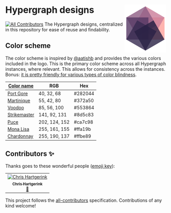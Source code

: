 # Hypergraph designs <img src="hypergraph-hex-256.png" align="right" height="150" />
[![All Contributors](https://img.shields.io/badge/all_contributors-1-orange.svg?style=flat-square)](#contributors)
The Hypergraph designs, centralized in this repository for ease of reuse and findability.

## Color scheme

The color scheme is inspired by [@aatishb](https://twitter.com/aatishb/status/1167546486005129216?s=20) and provides the various colors included in the logo. This is the primary color scheme across all Hypergraph instances, where relevant. This allows for consistency across the instances. Bonus: [it is pretty friendly for various types of color blindness](https://www.color-blindness.com/coblis-color-blindness-simulator/). 

| [Color name](http://chir.ag/projects/name-that-color/) | RGB | Hex |
| ----- | --- | --- |
| [Port Gore](http://chir.ag/projects/name-that-color/#282044) | 40, 32, 68 | #282044 |
| [Martinique](http://chir.ag/projects/name-that-color/#372A50) | 55, 42, 80 | #372a50 |
| [Voodoo](http://chir.ag/projects/name-that-color/#553864) | 85, 56, 100 | #553864 |
| [Strikemaster](http://chir.ag/projects/name-that-color/#8d5c83) | 141, 92, 131 | #8d5c83 |
| [Puce](http://chir.ag/projects/name-that-color/#ca7c98) | 202, 124, 152 | #ca7c98 |
| [Mona Lisa](http://chir.ag/projects/name-that-color/#ffa19b) | 255, 161, 155 | #ffa19b |
| [Chardonnay](http://chir.ag/projects/name-that-color/#ffbe89) | 255, 190, 137 | #ffbe89 |

## Contributors ✨

Thanks goes to these wonderful people ([emoji key](https://allcontributors.org/docs/en/emoji-key)):

<!-- ALL-CONTRIBUTORS-LIST:START - Do not remove or modify this section -->
<!-- prettier-ignore -->
<table>
  <tr>
    <td align="center"><a href="https://chjh.nl"><img src="https://avatars0.githubusercontent.com/u/2946344?v=4" width="100px;" alt="Chris Hartgerink"/><br /><sub><b>Chris Hartgerink</b></sub></a><br /><a href="#design-chartgerink" title="Design">🎨</a></td>
  </tr>
</table>

<!-- ALL-CONTRIBUTORS-LIST:END -->

This project follows the [all-contributors](https://github.com/all-contributors/all-contributors) specification. Contributions of any kind welcome!